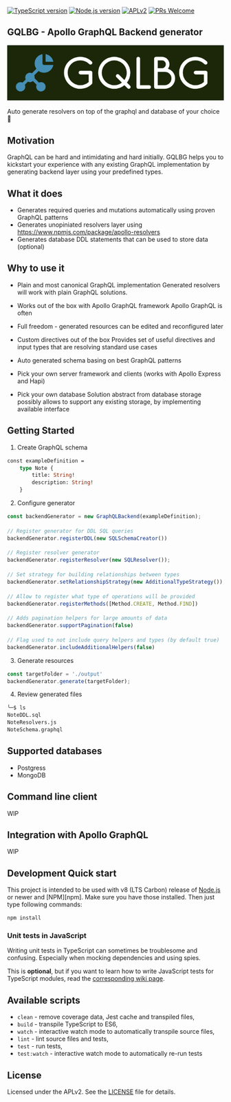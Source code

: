 [![TypeScript version][ts-badge]][typescript-30]
[![Node.js version][nodejs-badge]][nodejs]
[![APLv2][license-badge]][LICENSE]
[![PRs Welcome][prs-badge]][prs]


## GQLBG - Apollo GraphQL Backend generator

![](resources/gqlb.png)

Auto generate resolvers on top of the graphql and database of your choice 🚀

## Motivation 

GraphQL can be hard and intimidating and hard initially.
GQLBG helps you to kickstart your experience with any existing GraphQL implementation
by generating backend layer using your predefined types.

## What it does

- Generates required queries and mutations automatically using proven GraphQL patterns
- Generates unopiniated resolvers layer using https://www.npmjs.com/package/apollo-resolvers
- Generates database DDL statements that can be used to store data (optional)

## Why to use it

- Plain and most canonical GraphQL implementation
Generated resolvers will work with plain GraphQL solutions.

- Works out of the box with Apollo GraphQL framework
Apollo GraphQL is often 

- Full freedom - generated resources can be edited and reconfigured later 

- Custom directives out of the box
Provides set of useful directives and input types that are resolving standard use cases

- Auto generated schema basing on best GraphQL patterns 

- Pick your own server framework and clients (works with Apollo Express and Hapi) 

- Pick your own database
Solution abstract from database storage possibly allows to support any existing storage, by 
implementing available interface

## Getting Started

1) Create GraphQL schema
```graphql
const exampleDefinition = 
    type Note {
        title: String!
        description: String!
    }
```

2) Configure generator

```typescript
const backendGenerator = new GraphQLBackend(exampleDefinition);

// Register generator for DDL SQL queries
backendGenerator.registerDDL(new SQLSchemaCreator())

// Register resolver generator
backendGenerator.registerResolver(new SQLResolver());

// Set strategy for building relationships between types
backendGenerator.setRelationshipStrategy(new AdditionalTypeStrategy());

// Allow to register what type of operations will be provided
backendGenerator.registerMethods([Method.CREATE, Method.FIND])

// Adds pagination helpers for large amounts of data
backendGenerator.supportPagination(false)

// Flag used to not include query helpers and types (by default true)
backendGenerator.includeAdditionalHelpers(false)
```

3) Generate resources

```typescript
const targetFolder = './output'
backendGenerator.generate(targetFolder);
```

4) Review generated files

```bash
╰─$ ls
NoteDDL.sql
NoteResolvers.js 
NoteSchema.graphql
```

## Supported databases

- Postgress
- MongoDB

## Command line client

WIP

## Integration with Apollo GraphQL

WIP

## Development Quick start

This project is intended to be used with v8 (LTS Carbon) release of [Node.js][nodejs] or newer and [NPM][npm]. Make sure you have those installed. Then just type following commands:

```sh
npm install
```

### Unit tests in JavaScript

Writing unit tests in TypeScript can sometimes be troublesome and confusing. Especially when mocking dependencies and using spies.

This is **optional**, but if you want to learn how to write JavaScript tests for TypeScript modules, read the [corresponding wiki page][wiki-js-tests].

## Available scripts

+ `clean` - remove coverage data, Jest cache and transpiled files,
+ `build` - transpile TypeScript to ES6,
+ `watch` - interactive watch mode to automatically transpile source files,
+ `lint` - lint source files and tests,
+ `test` - run tests,
+ `test:watch` - interactive watch mode to automatically re-run tests

## License
Licensed under the APLv2. See the [LICENSE](https://github.com/wtrocki/apollo-resolver-gen/blob/master/LICENSE) file for details.

[ts-badge]: https://img.shields.io/badge/TypeScript-3.0-blue.svg
[nodejs-badge]: https://img.shields.io/badge/Node.js->=%208.9-blue.svg
[nodejs]: https://nodejs.org/dist/latest-v8.x/docs/api/
[travis-badge]: https://travis-ci.org/wtrocki/apollo-resolver-gen.svg?branch=master
[travis-ci]: https://travis-ci.org/wtrocki/apollo-resolver-gen
[typescript]: https://www.typescriptlang.org/
[typescript-30]: https://www.typescriptlang.org/docs/handbook/release-notes/typescript-3-0.html
[license-badge]: https://img.shields.io/badge/license-APLv2-blue.svg
[license]: https://github.com/wtrocki/apollo-resolver-gen/blob/master/LICENSE
[prs-badge]: https://img.shields.io/badge/PRs-welcome-brightgreen.svg
[prs]: http://makeapullrequest.com
[donate-badge]: https://img.shields.io/badge/$-support-green.svg
[donate]: http://bit.ly/donate-js
[github-watch-badge]: https://img.shields.io/github/watchers/wtrocki/apollo-resolver-gen.svg?style=social
[github-watch]: https://github.com/wtrocki/apollo-resolver-gen/watchers
[github-star-badge]: https://img.shields.io/github/stars/wtrocki/apollo-resolver-gen.svg?style=social
[github-star]: https://github.com/wtrocki/apollo-resolver-gen/stargazers
[jest]: https://facebook.github.io/jest/
[tslint]: https://palantir.github.io/tslint/
[tslint-microsoft-contrib]: https://github.com/Microsoft/tslint-microsoft-contrib
[wiki-js-tests]: https://github.com/wtrocki/apollo-resolver-gen/wiki/Unit-tests-in-plain-JavaScript
[prettier]: https://prettier.io